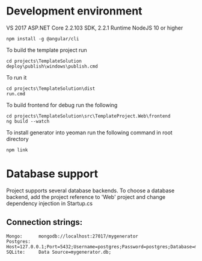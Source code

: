 # Development environment

VS 2017
ASP.NET Core 2.2.103 SDK, 2.2.1 Runtime
NodeJS 10 or higher

```
npm install -g @angular/cli
```

To build the template project run
```
cd projects\TemplateSolution
deploy\publish\windows\publish.cmd
```

To run it
```
cd projects\TemplateSolution\dist
run.cmd
```

To build frontend for debug run the following
```
cd projects\TemplateSolution\src\TemplateProject.Web\frontend
ng build --watch
```

To install generator into yeoman run the following command in root directory
```
npm link
```

# Database support
Project supports several database backends.
To choose a database backend, add the project reference to 'Web' project and change dependency injection in Startup.cs

## Connection strings:
```
Mongo:      mongodb://localhost:27017/mygenerator
Postgres:   Host=127.0.0.1;Port=5432;Username=postgres;Password=postgres;Database=mygenerator
SQLite:     Data Source=mygenerator.db;
```
